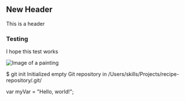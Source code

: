 ## New Header
This is a header

### Testing
I hope this test works

![Image of a painting](https://github.com/user-attachments/assets/27b32fce-008d-4407-bd1a-5ce9ee8eadd7)

$ git init
Initialized empty Git repository in /Users/skills/Projects/recipe-repository/.git/

var myVar = "Hello, world!";
